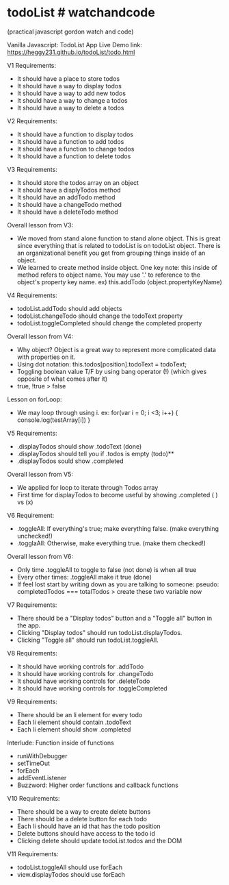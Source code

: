 # todoList # watchandcode
(practical javascript gordon watch and code)

Vanilla Javascript: TodoList App
Live Demo link: https://heggy231.github.io/todoList/todo.html

V1 Requirements:
- It should have a place to store todos
- It should have a way to display todos
- It should have a way to add new todos
- It should have a way to change a todos
- It should have a way to delete a todos


V2 Requirements:
- It should have a function to display todos
- It should have a function to add todos
- It should have a function to change todos
- It should have a function to delete todos

V3 Requirements:
- It should store the todos array on an object
- It should have a displyTodos method
- It should have an addTodo method
- It should have a changeTodo method
- It should have a deleteTodo method

Overall lesson from V3:
- We moved from stand alone function to stand alone object.  This is great since everything that is related to todoList is on todoList object.  There is an organizational benefit you get from grouping things inside of an object.  
- We learned to create method inside object.  One key note: this inside of method refers to object name.  You may use '.' to reference to the object's property key name.  ex) this.addTodo  (object.propertyKeyName)

V4 Requirements:
- todoList.addTodo should add objects
- todoList.changeTodo should change the todoText property
- todoList.toggleCompleted should change the completed property

Overall lesson from V4: 
- Why object?  Object is a great way to represent more complicated data with properties on it.  
- Using dot notation: 
this.todos[position].todoText = todoText;
- Toggling boolean value T/F by using bang operator (!) (which gives opposite of what comes after it)
- true, !true > false

Lesson on forLoop:
- We may loop through using i. ex: for(var i = 0; i <3; i++) { 
    console.log(testArray[i]) }

V5 Requirements:
- .displayTodos should show .todoText (done)
- .displayTodos should tell you if .todos is empty (todo)**
- .displayTodos sould show .completed

Overall lesson from V5:
- We applied for loop to iterate through Todos array
- First time for displayTodos to become useful by showing .completed ( ) vs (x)

V6 Requirement:
- .toggleAll: If everything's true; make everything false. (make everything unchecked!)
- .togglaAll: Otherwise, make everything true. (make them checked!)

Overall lesson from V6:
- Only time .toggleAll to toggle to false (not done) is when all true 
- Every other times: .toggleAll make it true (done) 
- If feel lost start by writing down as you are talking to someone: pseudo: completedTodos === totalTodos > create these two variable now

V7 Requirements:
- There should be a "Display todos" button and a "Toggle all" button in the app.
- Clicking "Display todos" should run todoList.displayTodos.
- Clicking "Toggle all" should run todoList.toggleAll.

V8 Requirements:
- It should have working controls for .addTodo
- It should have working controls for .changeTodo
- It should have working controls for .deleteTodo
- It should have working controls for .toggleCompleted

V9 Requirements:
- There should be an li element for every todo
- Each li element should contain .todoText
- Each li element should show .completed

Interlude: Function inside of functions
- runWithDebugger
- setTimeOut
- forEach
- addEventListener
- Buzzword: Higher order functions and callback functions

V10 Requirements:
- There should be a way to create delete buttons
- There should be a delete button for each todo
- Each li should have an id that has the todo position
- Delete buttons should have access to the todo id
- Clicking delete should update todoList.todos and the DOM

V11 Requirements:
- todoList.toggleAll should use forEach
- view.displayTodos should use forEach